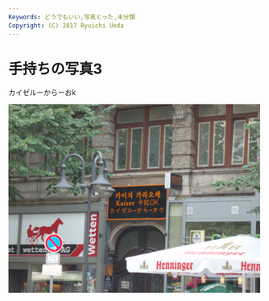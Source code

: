 ```yaml
---
Keywords: どうでもいい,写真とった,未分類
Copyright: (C) 2017 Ryuichi Ueda
---
```


# 手持ちの写真3
カイゼルーからーおk

<a href="P7270083.jpg"><img src="P7270083.jpg" alt="OLYMPUS DIGITAL CAMERA" width="500" class="aligncenter size-full wp-image-485" /></a>
